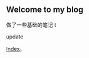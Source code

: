 ## Welcome to my blog

做了一些基础的笔记
t

update

[Index](https://github.com/soislom/soislom.github.io/edit/main/Home.md)。
